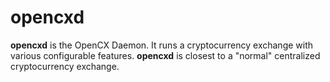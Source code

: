 # opencxd

**opencxd** is the OpenCX Daemon. It runs a cryptocurrency exchange with various configurable features.
**opencxd** is closest to a "normal" centralized cryptocurrency exchange.